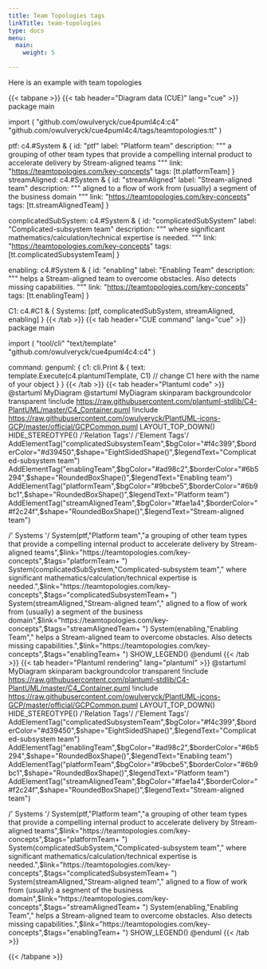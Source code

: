 ```yaml
---
title: Team Topologies tags
linkTitle: team-topologies
type: docs
menu:
  main:
    weight: 5

---
```


Here is an example with team topologies

{{< tabpane >}}
{{< tab header="Diagram data (CUE)" lang="cue" >}}
package main

import (
 "github.com/owulveryck/cue4puml4c4:c4"
 "github.com/owulveryck/cue4puml4c4/tags/teamtopologies:tt"
)

ptf: c4.#System & {
 id:    "ptf"
 label: "Platform team"
 description: """
  a grouping of other team types that provide a compelling internal product to accelerate delivery by Stream-aligned teams
  """
 link: "https://teamtopologies.com/key-concepts"
 tags: [tt.platformTeam]
}
streamAligned: c4.#System & {
 id:    "streamAligned"
 label: "Stream-aligned team"
 description: """
   aligned to a flow of work from (usually) a segment of the business domain
  """
 link: "https://teamtopologies.com/key-concepts"
 tags: [tt.streamAlignedTeam]
}

complicatedSubSystem: c4.#System & {
 id:    "complicatedSubSystem"
 label: "Complicated-subsystem team"
 description: """
   where significant mathematics/calculation/technical expertise is needed.
  """
 link: "https://teamtopologies.com/key-concepts"
 tags: [tt.complicatedSubsystemTeam]
}

enabling: c4.#System & {
 id:    "enabling"
 label: "Enabling Team"
 description: """
   helps a Stream-aligned team to overcome obstacles. Also detects missing capabilities.
  """
 link: "https://teamtopologies.com/key-concepts"
 tags: [tt.enablingTeam]
}

C1: c4.#C1 & {
 Systems: [ptf, complicatedSubSystem, streamAligned, enabling]
}
{{< /tab >}}
{{< tab header="CUE command" lang="cue" >}}
package main

import (
        "tool/cli"
        "text/template"
        "github.com/owulveryck/cue4puml4c4:c4"
)

command: genpuml: {
        c1: cli.Print & {
                text: template.Execute(c4.plantumlTemplate, C1) // change C1 here with the name of your object
        }
}
{{< /tab >}}
{{< tab header="Plantuml code" >}}
@startuml MyDiagram
@startuml MyDiagram
skinparam backgroundcolor transparent
!include https://raw.githubusercontent.com/plantuml-stdlib/C4-PlantUML/master/C4_Container.puml
!include https://raw.githubusercontent.com/owulveryck/PlantUML-icons-GCP/master/official/GCPCommon.puml
LAYOUT_TOP_DOWN()
HIDE_STEREOTYPE()
/'Relation Tags'/ 
/'Element Tags'/ 
AddElementTag("complicatedSubsystemTeam",$bgColor="#f4c399",$borderColor="#d39450",$shape="EightSidedShape()",$legendText="Complicated-subsystem team")
AddElementTag("enablingTeam",$bgColor="#ad98c2",$borderColor="#6b5294",$shape="RoundedBoxShape()",$legendText="Enabling team")
AddElementTag("platformTeam",$bgColor="#9bcbe5",$borderColor="#6b9bc1",$shape="RoundedBoxShape()",$legendText="Platform team")
AddElementTag("streamAlignedTeam",$bgColor="#fae1a4",$borderColor="#f2c24f",$shape="RoundedBoxShape()",$legendText="Stream-aligned team")
	
/' Systems '/
System(ptf,"Platform team","a grouping of other team types that provide a compelling internal product to accelerate delivery by Stream-aligned teams",$link="https://teamtopologies.com/key-concepts",$tags="platformTeam+ ")
System(complicatedSubSystem,"Complicated-subsystem team"," where significant mathematics/calculation/technical expertise is needed.",$link="https://teamtopologies.com/key-concepts",$tags="complicatedSubsystemTeam+ ")
System(streamAligned,"Stream-aligned team"," aligned to a flow of work from (usually) a segment of the business domain",$link="https://teamtopologies.com/key-concepts",$tags="streamAlignedTeam+ ")
System(enabling,"Enabling Team"," helps a Stream-aligned team to overcome obstacles. Also detects missing capabilities.",$link="https://teamtopologies.com/key-concepts",$tags="enablingTeam+ ")
SHOW_LEGEND()
@enduml
{{< /tab >}}
{{< tab header="Plantuml rendering" lang="plantuml" >}}
@startuml MyDiagram
skinparam backgroundcolor transparent
!include https://raw.githubusercontent.com/plantuml-stdlib/C4-PlantUML/master/C4_Container.puml
!include https://raw.githubusercontent.com/owulveryck/PlantUML-icons-GCP/master/official/GCPCommon.puml
LAYOUT_TOP_DOWN()
HIDE_STEREOTYPE()
/'Relation Tags'/ 
/'Element Tags'/ 
AddElementTag("complicatedSubsystemTeam",$bgColor="#f4c399",$borderColor="#d39450",$shape="EightSidedShape()",$legendText="Complicated-subsystem team")
AddElementTag("enablingTeam",$bgColor="#ad98c2",$borderColor="#6b5294",$shape="RoundedBoxShape()",$legendText="Enabling team")
AddElementTag("platformTeam",$bgColor="#9bcbe5",$borderColor="#6b9bc1",$shape="RoundedBoxShape()",$legendText="Platform team")
AddElementTag("streamAlignedTeam",$bgColor="#fae1a4",$borderColor="#f2c24f",$shape="RoundedBoxShape()",$legendText="Stream-aligned team")
	
/' Systems '/
System(ptf,"Platform team","a grouping of other team types that provide a compelling internal product to accelerate delivery by Stream-aligned teams",$link="https://teamtopologies.com/key-concepts",$tags="platformTeam+ ")
System(complicatedSubSystem,"Complicated-subsystem team"," where significant mathematics/calculation/technical expertise is needed.",$link="https://teamtopologies.com/key-concepts",$tags="complicatedSubsystemTeam+ ")
System(streamAligned,"Stream-aligned team"," aligned to a flow of work from (usually) a segment of the business domain",$link="https://teamtopologies.com/key-concepts",$tags="streamAlignedTeam+ ")
System(enabling,"Enabling Team"," helps a Stream-aligned team to overcome obstacles. Also detects missing capabilities.",$link="https://teamtopologies.com/key-concepts",$tags="enablingTeam+ ")
SHOW_LEGEND()
@enduml
{{< /tab >}}

{{< /tabpane >}}

